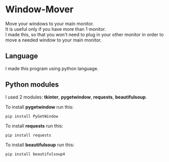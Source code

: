 # Window-Mover
Move your windows to your main monitor.  
It is useful only if you have more than 1 monitor.  
I made this, so that you won't need to plug in your other monitor in order to move a needed window to your main monitor.

## Language
I made this program using python language.

## Python modules
I used 2 modules: **tkinter**, **pygetwindow**, **requests**, **beautifulsoup**.  

To install **pygetwindow** run this:
```
pip install PyGetWindow
```
To install **requests** run this:
```
pip install requests
```
To install **beautifulsoup** run this:
```
pip install beautifulsoup4
```
